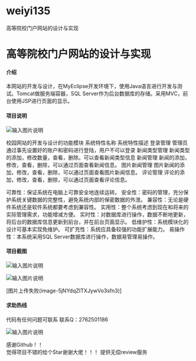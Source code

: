 # weiyi135
高等院校门户网站的设计与实现

# 高等院校门户网站的设计与实现
#### 介绍

本网站的开发与设计，在MyEclipse开发环境下，使用Java语言进行开发与测试。Tomcat做服务端容器，SQL Server作为后台数据库的存储。采用MVC，前台使用JSP进行页面的显示。









#### 项目说明
![输入图片说明](https://images.gitee.com/uploads/images/2021/0128/003639_5036f75e_8621591.png "屏幕截图.png")

校园网站的开发与设计的功能模块
系统特性名称	系统特性描述
登录管理	管理员通过事先设置好的账户和密码进行登陆，用户不可以登录
新闻类型管理	新闻类型的添加，修改数量，查看，删除。可以查看新闻类型信息
新闻管理	新闻的添加，修改，查看，删除，可以通过页面查看新闻信息。
图片新闻管理	图片新闻的添加，修改，查看，删除，可以通过页面查看图片新闻信息。
评论管理	评论的添加，修改，查看，删除，可以通过页面查看评论信息。

可靠性：保证系统在电脑上可靠安全地连续运转。
安全性：密码的管理，充分保护系统关键数据的完整性，避免系统内部的保密数据的外泄。
兼容性：无论是硬件系统还是软件系统都要考虑到兼容性。
实用性：整个系统考虑到现在和将来的实际管理需求，功能增减方便。
实时性：对数据库进行操作，数据不断地更新，将后台的数据库信息更新到前台，并在前台页面显示。
低维护性：系统模块化的设计可基本实现免维护。
可扩充性：系统应具备较强的功能扩展能力。
易操作性：本系统采用SQL Server数据库进行操作，数据易管理易操作。






#### 项目截图
![输入图片说明](https://images.gitee.com/uploads/images/2021/0128/003708_879342a2_8621591.png "屏幕截图.png")

![输入图片说明](https://images.gitee.com/uploads/images/2021/0128/003714_082414cb_8621591.png "屏幕截图.png")

[图片上传失败(image-5jNYdqZITXJywVo3sfn3)]


#### 求助热线


代码有任何问题可联系
联系Q：2762501186

                            
![输入图片说明](https://images.gitee.com/uploads/images/2020/1119/003728_cd598bb9_4865385.jpeg "微信.jpg")           

感谢Github！！  
觉得项目不错的给个Star谢谢大佬！！！
提供无偿review服务
